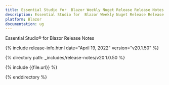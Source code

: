 ```yaml
---
title: Essential Studio for  Blazor Weekly Nuget Release Release Notes  
description: Essential Studio for  Blazor Weekly Nuget Release Release Notes 
platform: Blazor
documentation: ug
---
```


Essential Studio&reg; for  Blazor  Release Notes  

{% include release-info.html date="April 19, 2022"  version="v20.1.50" %} 

{% directory path: _includes/release-notes/v20.1.0.50 %}

{% include {{file.url}} %}

{% enddirectory %}
